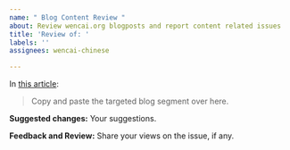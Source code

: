 ```yaml
---
name: " Blog Content Review "
about: Review wencai.org blogposts and report content related issues
title: 'Review of: '
labels: ''
assignees: wencai-chinese

---
```


In [this article](link-to-article):

> Copy and paste the targeted blog segment over here.
>

**Suggested changes:**
Your suggestions.

**Feedback and Review:**
Share your views on the issue, if any.
